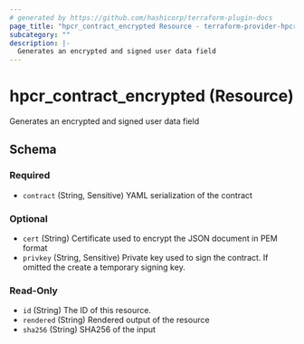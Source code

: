 ```yaml
---
# generated by https://github.com/hashicorp/terraform-plugin-docs
page_title: "hpcr_contract_encrypted Resource - terraform-provider-hpcr"
subcategory: ""
description: |-
  Generates an encrypted and signed user data field
---
```


# hpcr_contract_encrypted (Resource)

Generates an encrypted and signed user data field



<!-- schema generated by tfplugindocs -->
## Schema

### Required

- `contract` (String, Sensitive) YAML serialization of the contract

### Optional

- `cert` (String) Certificate used to encrypt the JSON document in PEM format
- `privkey` (String, Sensitive) Private key used to sign the contract. If omitted the create a temporary signing key.

### Read-Only

- `id` (String) The ID of this resource.
- `rendered` (String) Rendered output of the resource
- `sha256` (String) SHA256 of the input


